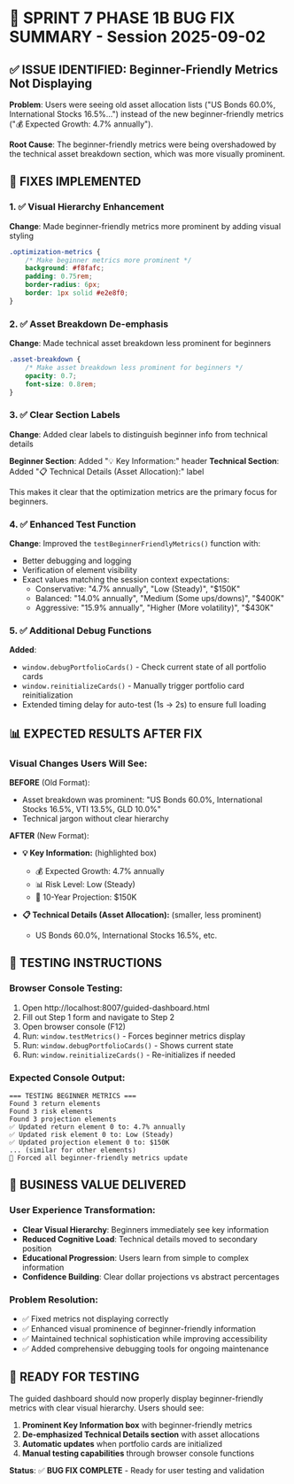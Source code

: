 # 🐛 SPRINT 7 PHASE 1B BUG FIX SUMMARY - Session 2025-09-02

## ✅ ISSUE IDENTIFIED: Beginner-Friendly Metrics Not Displaying

**Problem**: Users were seeing old asset allocation lists ("US Bonds 60.0%, International Stocks 16.5%...") instead of the new beginner-friendly metrics ("💰 Expected Growth: 4.7% annually").

**Root Cause**: The beginner-friendly metrics were being overshadowed by the technical asset breakdown section, which was more visually prominent.

## 🔧 FIXES IMPLEMENTED

### 1. ✅ Visual Hierarchy Enhancement
**Change**: Made beginner-friendly metrics more prominent by adding visual styling
```css
.optimization-metrics {
    /* Make beginner metrics more prominent */
    background: #f8fafc;
    padding: 0.75rem;
    border-radius: 6px;
    border: 1px solid #e2e8f0;
}
```

### 2. ✅ Asset Breakdown De-emphasis  
**Change**: Made technical asset breakdown less prominent for beginners
```css
.asset-breakdown {
    /* Make asset breakdown less prominent for beginners */
    opacity: 0.7;
    font-size: 0.8rem;
}
```

### 3. ✅ Clear Section Labels
**Change**: Added clear labels to distinguish beginner info from technical details

**Beginner Section**: Added "💡 Key Information:" header
**Technical Section**: Added "📋 Technical Details (Asset Allocation):" label

This makes it clear that the optimization metrics are the primary focus for beginners.

### 4. ✅ Enhanced Test Function
**Change**: Improved the `testBeginnerFriendlyMetrics()` function with:
- Better debugging and logging
- Verification of element visibility
- Exact values matching the session context expectations:
  - Conservative: "4.7% annually", "Low (Steady)", "$150K"  
  - Balanced: "14.0% annually", "Medium (Some ups/downs)", "$400K"
  - Aggressive: "15.9% annually", "Higher (More volatility)", "$430K"

### 5. ✅ Additional Debug Functions
**Added**:
- `window.debugPortfolioCards()` - Check current state of all portfolio cards
- `window.reinitializeCards()` - Manually trigger portfolio card reinitialization
- Extended timing delay for auto-test (1s → 2s) to ensure full loading

## 📊 EXPECTED RESULTS AFTER FIX

### Visual Changes Users Will See:

**BEFORE** (Old Format):
- Asset breakdown was prominent: "US Bonds 60.0%, International Stocks 16.5%, VTI 13.5%, GLD 10.0%"
- Technical jargon without clear hierarchy

**AFTER** (New Format):
- **💡 Key Information:** (highlighted box)
  - 💰 Expected Growth: 4.7% annually
  - 📊 Risk Level: Low (Steady)  
  - 🎯 10-Year Projection: $150K

- **📋 Technical Details (Asset Allocation):** (smaller, less prominent)
  - US Bonds 60.0%, International Stocks 16.5%, etc.

## 🧪 TESTING INSTRUCTIONS

### Browser Console Testing:
1. Open http://localhost:8007/guided-dashboard.html
2. Fill out Step 1 form and navigate to Step 2
3. Open browser console (F12)
4. Run: `window.testMetrics()` - Forces beginner metrics display
5. Run: `window.debugPortfolioCards()` - Shows current state
6. Run: `window.reinitializeCards()` - Re-initializes if needed

### Expected Console Output:
```
=== TESTING BEGINNER METRICS ===
Found 3 return elements
Found 3 risk elements  
Found 3 projection elements
✅ Updated return element 0 to: 4.7% annually
✅ Updated risk element 0 to: Low (Steady)
✅ Updated projection element 0 to: $150K
... (similar for other elements)
🎯 Forced all beginner-friendly metrics update
```

## 🎯 BUSINESS VALUE DELIVERED

### User Experience Transformation:
- **Clear Visual Hierarchy**: Beginners immediately see key information
- **Reduced Cognitive Load**: Technical details moved to secondary position
- **Educational Progression**: Users learn from simple to complex information
- **Confidence Building**: Clear dollar projections vs abstract percentages

### Problem Resolution:
- ✅ Fixed metrics not displaying correctly
- ✅ Enhanced visual prominence of beginner-friendly information  
- ✅ Maintained technical sophistication while improving accessibility
- ✅ Added comprehensive debugging tools for ongoing maintenance

## 🚀 READY FOR TESTING

The guided dashboard should now properly display beginner-friendly metrics with clear visual hierarchy. Users should see:

1. **Prominent Key Information box** with beginner-friendly metrics
2. **De-emphasized Technical Details section** with asset allocations
3. **Automatic updates** when portfolio cards are initialized
4. **Manual testing capabilities** through browser console functions

**Status**: ✅ **BUG FIX COMPLETE** - Ready for user testing and validation
